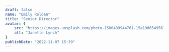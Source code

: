 ```yaml
---
draft: false
name: "Emily Roldan"
title: "Senior Director"
avatar: {
    src: "https://images.unsplash.com/photo-1580489944761-15a19d654956?&fit=crop&w=280",
    alt: "Janette Lynch"
}
publishDate: "2022-11-07 15:39"
---
```

